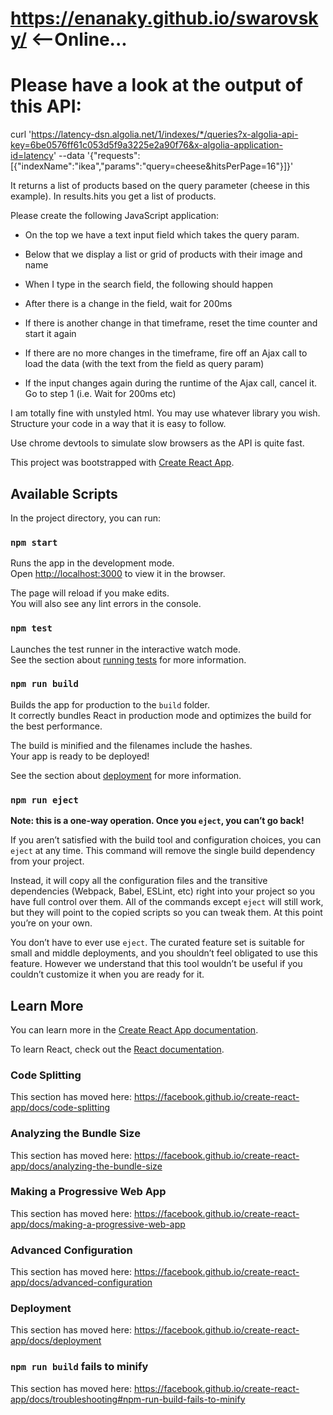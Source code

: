 #   https://enanaky.github.io/swarovsky/  <--Online...
#   Please have a look at the output of this API:

 

curl 'https://latency-dsn.algolia.net/1/indexes/*/queries?x-algolia-api-key=6be0576ff61c053d5f9a3225e2a90f76&x-algolia-application-id=latency' --data '{"requests":[{"indexName":"ikea","params":"query=cheese&hitsPerPage=16"}]}'

 

It returns a list of products based on the query parameter (cheese in this example). In results.hits you get a list of products.

 

Please create the following JavaScript application:

 

* On the top we have a text input field which takes the query param.

* Below that we display a list or grid of products with their image and name

* When I type in the search field, the following should happen

* After there is a change in the field, wait for 200ms

* If there is another change in that timeframe, reset the time counter and start it again

* If there are no more changes in the timeframe, fire off an Ajax call to load the data (with the text from the field as query param)

* If the input changes again during the runtime of the Ajax call, cancel it. Go to step 1 (i.e. Wait for 200ms etc)

 

I am totally fine with unstyled html. You may use whatever library you wish. Structure your code in a way that it is easy to follow.

 

Use chrome devtools to simulate slow browsers as the API is quite fast.

This project was bootstrapped with [Create React App](https://github.com/facebook/create-react-app).

## Available Scripts

In the project directory, you can run:

### `npm start`

Runs the app in the development mode.<br>
Open [http://localhost:3000](http://localhost:3000) to view it in the browser.

The page will reload if you make edits.<br>
You will also see any lint errors in the console.

### `npm test`

Launches the test runner in the interactive watch mode.<br>
See the section about [running tests](https://facebook.github.io/create-react-app/docs/running-tests) for more information.

### `npm run build`

Builds the app for production to the `build` folder.<br>
It correctly bundles React in production mode and optimizes the build for the best performance.

The build is minified and the filenames include the hashes.<br>
Your app is ready to be deployed!

See the section about [deployment](https://facebook.github.io/create-react-app/docs/deployment) for more information.

### `npm run eject`

**Note: this is a one-way operation. Once you `eject`, you can’t go back!**

If you aren’t satisfied with the build tool and configuration choices, you can `eject` at any time. This command will remove the single build dependency from your project.

Instead, it will copy all the configuration files and the transitive dependencies (Webpack, Babel, ESLint, etc) right into your project so you have full control over them. All of the commands except `eject` will still work, but they will point to the copied scripts so you can tweak them. At this point you’re on your own.

You don’t have to ever use `eject`. The curated feature set is suitable for small and middle deployments, and you shouldn’t feel obligated to use this feature. However we understand that this tool wouldn’t be useful if you couldn’t customize it when you are ready for it.

## Learn More

You can learn more in the [Create React App documentation](https://facebook.github.io/create-react-app/docs/getting-started).

To learn React, check out the [React documentation](https://reactjs.org/).

### Code Splitting

This section has moved here: https://facebook.github.io/create-react-app/docs/code-splitting

### Analyzing the Bundle Size

This section has moved here: https://facebook.github.io/create-react-app/docs/analyzing-the-bundle-size

### Making a Progressive Web App

This section has moved here: https://facebook.github.io/create-react-app/docs/making-a-progressive-web-app

### Advanced Configuration

This section has moved here: https://facebook.github.io/create-react-app/docs/advanced-configuration

### Deployment

This section has moved here: https://facebook.github.io/create-react-app/docs/deployment

### `npm run build` fails to minify

This section has moved here: https://facebook.github.io/create-react-app/docs/troubleshooting#npm-run-build-fails-to-minify
